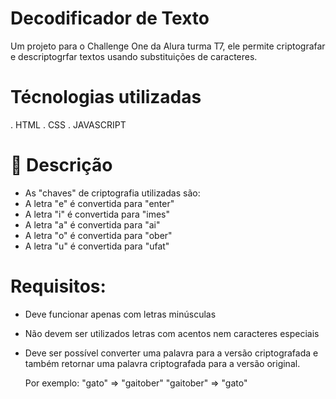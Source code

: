 # Decodificador de Texto

Um projeto para o Challenge One da Alura turma T7, ele permite criptografar e descriptogrfar textos usando substituições de caracteres. 

 # Técnologias utilizadas
  . HTML
  . CSS
  . JAVASCRIPT

  # :hammer: Descrição

  * As "chaves" de criptografia utilizadas são:
  * A letra "e" é convertida para "enter"
  * A letra "i" é convertida para "imes"
  * A letra "a" é convertida para "ai"
  * A letra "o" é convertida para "ober"
  * A letra "u" é convertida para "ufat"

  # Requisitos:

 * Deve funcionar apenas com letras minúsculas
 * Não devem ser utilizados letras com acentos nem caracteres especiais
 * Deve ser possível converter uma palavra para a versão criptografada e também retornar uma palavra criptografada para a versão original.

   Por exemplo:
  "gato" => "gaitober"
  "gaitober" => "gato"

